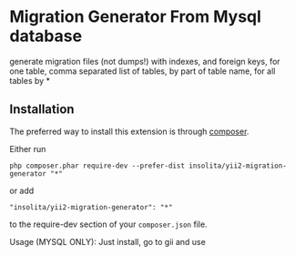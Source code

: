 Migration Generator From Mysql database
=======================================
generate migration files (not dumps!) with indexes, and foreign keys, for one table, comma separated list of tables,  by part of table name, for all tables by *

Installation
------------

The preferred way to install this extension is through [composer](http://getcomposer.org/download/).

Either run

```
php composer.phar require-dev --prefer-dist insolita/yii2-migration-generator "*"
```

or add

```
"insolita/yii2-migration-generator": "*"
```

to the require-dev section of your `composer.json` file.


Usage (MYSQL ONLY):
Just install, go to gii and use
